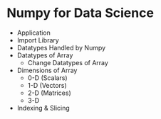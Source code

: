 
# Numpy for Data Science

* Application
* Import Library
* Datatypes Handled by Numpy
* Datatypes of Array
    - Change Datatypes of Array
* Dimensions of Array
    - 0-D (Scalars)
    - 1-D (Vectors)
    - 2-D (Matrices)
    - 3-D
* Indexing & Slicing